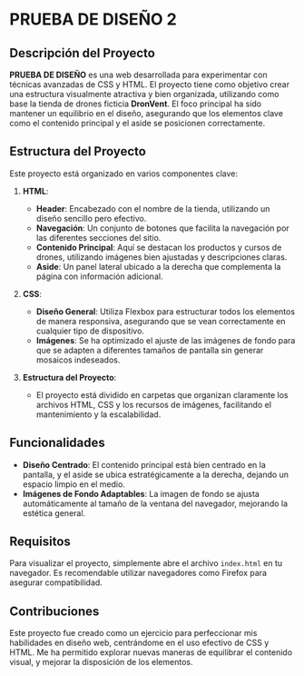 # PRUEBA DE DISEÑO 2

## Descripción del Proyecto

**PRUEBA DE DISEÑO** es una web desarrollada para experimentar con técnicas avanzadas de CSS y HTML. El proyecto tiene como objetivo crear una estructura visualmente atractiva y bien organizada, utilizando como base la tienda de drones ficticia **DronVent**. El foco principal ha sido mantener un equilibrio en el diseño, asegurando que los elementos clave como el contenido principal y el aside se posicionen correctamente.
## Estructura del Proyecto

Este proyecto está organizado en varios componentes clave:

1. **HTML**:
   - **Header**: Encabezado con el nombre de la tienda, utilizando un diseño sencillo pero efectivo.
   - **Navegación**: Un conjunto de botones que facilita la navegación por las diferentes secciones del sitio.
   - **Contenido Principal**: Aquí se destacan los productos y cursos de drones, utilizando imágenes bien ajustadas y descripciones claras.
   - **Aside**: Un panel lateral ubicado a la derecha que complementa la página con información adicional.

2. **CSS**:
   - **Diseño General**: Utiliza Flexbox para estructurar todos los elementos de manera responsiva, asegurando que se vean correctamente en cualquier tipo de dispositivo.
   - **Imágenes**: Se ha optimizado el ajuste de las imágenes de fondo para que se adapten a diferentes tamaños de pantalla sin generar mosaicos indeseados.

3. **Estructura del Proyecto**:
   - El proyecto está dividido en carpetas que organizan claramente los archivos HTML, CSS y los recursos de imágenes, facilitando el mantenimiento y la escalabilidad.

## Funcionalidades

- **Diseño Centrado**: El contenido principal está bien centrado en la pantalla, y el aside se ubica estratégicamente a la derecha, dejando un espacio limpio en el medio.
- **Imágenes de Fondo Adaptables**: La imagen de fondo se ajusta automáticamente al tamaño de la ventana del navegador, mejorando la estética general.

## Requisitos

Para visualizar el proyecto, simplemente abre el archivo `index.html` en tu navegador. Es recomendable utilizar navegadores como Firefox para asegurar compatibilidad.

## Contribuciones

Este proyecto fue creado como un ejercicio para perfeccionar mis habilidades en diseño web, centrándome en el uso efectivo de CSS y HTML. Me ha permitido explorar nuevas maneras de equilibrar el contenido visual, y mejorar la disposición de los elementos.
